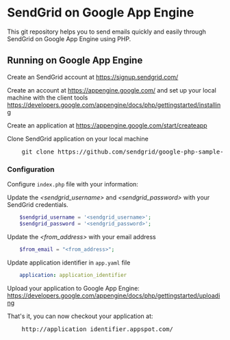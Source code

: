 SendGrid on Google App Engine
======================

This git repository helps you to send emails quickly and easily through SendGrid on Google App Engine using PHP.


Running on Google App Engine
----------------------------

Create an SendGrid account at https://signup.sendgrid.com/

Create an account at https://appengine.google.com/ and set up your local machine with the client tools https://developers.google.com/appengine/docs/php/gettingstarted/installing

Create an application at https://appengine.google.com/start/createapp

Clone SendGrid application on your local machine
<pre>
    git clone https://github.com/sendgrid/google-php-sample-app
</pre>

### Configuration

Configure `index.php` file with your information:

Update the *&lt;sendgrid_username&gt;* and *&lt;sendgrid_password&gt;* with your SendGrid credentials.
```php
    $sendgrid_username = '<sendgrid_username>';
    $sendgrid_password = '<sendgrid_password>';
```
Update the *&lt;from_address&gt;* with your email address
```php
    $from_email = "<from_address>";
```
Update application identifier in `app.yaml` file
```yaml
    application: application_identifier
```

Upload your application to Google App Engine: https://developers.google.com/appengine/docs/php/gettingstarted/uploading

That's it, you can now checkout your application at:
<pre>
    http://application_identifier.appspot.com/
</pre>




